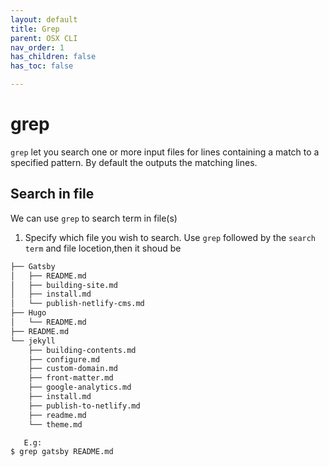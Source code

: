 ```yaml
---
layout: default
title: Grep
parent: OSX CLI
nav_order: 1
has_children: false
has_toc: false

---
```


# grep

`grep` let you search one or more input files for lines containing a match to a specified pattern. By default the outputs the matching lines.

## Search in file

We can use `grep` to search term in file(s)
1. Specify which file you wish to search. Use `grep` followed by the `search term` and file locetion,then it shoud be 	
```bash
├── Gatsby
│   ├── README.md
│   ├── building-site.md
│   ├── install.md
│   └── publish-netlify-cms.md
├── Hugo
│   └── README.md
├── README.md
└── jekyll
    ├── building-contents.md
    ├── configure.md
    ├── custom-domain.md
    ├── front-matter.md
    ├── google-analytics.md
    ├── install.md
    ├── publish-to-netlify.md
    ├── readme.md
    └── theme.md

```

```bash
   E.g:
$ grep gatsby README.md    

```	





